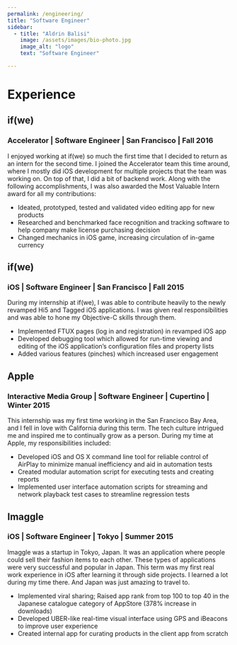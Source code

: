 ```yaml
---
permalink: /engineering/
title: "Software Engineer"
sidebar:
  - title: "Aldrin Balisi"
    image: /assets/images/bio-photo.jpg
    image_alt: "logo"
    text: "Software Engineer"

---
```


# Experience
## if(we)
### Accelerator | Software Engineer | San Francisco | Fall 2016
I enjoyed working at if(we) so much the first time that I decided to return as an intern for the second time. I joined the Accelerator team this time around, where I mostly did iOS development for multiple projects that the team was working on. On top of that, I did a bit of backend work. Along with the following accomplishments, I was also awarded the Most Valuable Intern award for all my contributions:
* Ideated, prototyped, tested and validated video editing app for new products
* Researched and benchmarked face recognition and tracking software to help company make license purchasing decision
* Changed mechanics in iOS game, increasing circulation of in-game currency

## if(we)
### iOS | Software Engineer | San Francisco | Fall 2015
During my internship at if(we), I was able to contribute heavily to the newly revamped Hi5 and Tagged iOS applications. I was given real responsibilities and was able to hone my Objective-C skills through them.
* Implemented FTUX pages (log in and registration) in revamped iOS app
* Developed debugging tool which allowed for run-time viewing and editing of the iOS application’s configuration files and property lists
* Added various features (pinches) which increased user engagement

## Apple
### Interactive Media Group | Software Engineer | Cupertino | Winter 2015
This internship was my first time working in the San Francisco Bay Area, and I fell in love with California during this term. The tech culture intrigued me and inspired me to continually grow as a person. During my time at Apple, my responsibilities included:
* Developed iOS and OS X command line tool for reliable control of AirPlay to minimize manual inefficiency and aid in automation tests
* Created modular automation script for executing tests and creating reports
* Implemented user interface automation scripts for streaming and network playback test cases to streamline regression tests

## Imaggle
### iOS | Software Engineer | Tokyo | Summer 2015
Imaggle was a startup in Tokyo, Japan. It was an application where people could sell their fashion items to each other. These types of applications were very successful and popular in Japan. This term was my first real work experience in iOS after learning it through side projects. I learned a lot during my time there. And Japan was just amazing to travel to.
* Implemented viral sharing; Raised app rank from top 100 to top 40 in the Japanese catalogue category of AppStore (378% increase in downloads)
* Developed UBER-like real-time visual interface using GPS and iBeacons to improve user experience
* Created internal app for curating products in the client app from scratch
